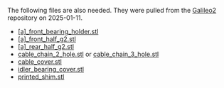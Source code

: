 The following files are also needed. They were pulled from the [Galileo2](https://github.com/JaredC01/Galileo2) repository on 2025-01-11.

- [\[a\]\_front_bearing_holder.stl](https://github.com/thunderkeys/FilamATrix/blob/main/STLs/galileo2_extruder/stock/%5Ba%5D_front_bearing_holder.stl)
- [\[a\]\_front_half_g2.stl](https://github.com/thunderkeys/FilamATrix/blob/main/STLs/galileo2_extruder/stock/%5Ba%5D_front_half_g2.stl)
- [\[a\]\_rear_half_g2.stl](https://github.com/thunderkeys/FilamATrix/blob/main/STLs/galileo2_extruder/stock/%5Ba%5D_rear_half_g2.stl)
- [cable_chain_2_hole.stl](https://github.com/thunderkeys/FilamATrix/blob/main/STLs/galileo2_extruder/stock/cable_chain_2_hole.stl) or [cable_chain_3_hole.stl](https://github.com/thunderkeys/FilamATrix/blob/main/STLs/Clockwork2/stock/cable_chain_3_hole.stl)
- [cable_cover.stl](https://github.com/thunderkeys/FilamATrix/blob/main/STLs/galileo2_extruder/stock/cable_cover.stl)
- [idler_bearing_cover.stl](https://github.com/thunderkeys/FilamATrix/blob/main/STLs/galileo2_extruder/stock/idler_bearing_cover.stl)
- [printed_shim.stl](https://github.com/thunderkeys/FilamATrix/blob/main/STLs/galileo2_extruder/stock/printed_shim.stl)

